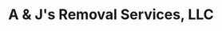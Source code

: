 ---
title: "A & J's Removal Services, LLC"
url: /port-saint-lucie/a-and-js-removal-services-llc/
shop: trade
---